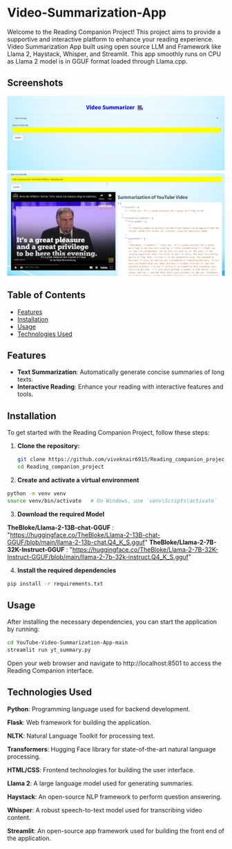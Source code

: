 # Video-Summarization-App
Welcome to the Reading Companion Project! This project aims to provide a supportive and interactive platform to enhance your reading experience. 
Video Summarization App built using open source LLM and Framework like Llama 2, Haystack, Whisper, and Streamlit. This app smoothly runs on CPU as Llama 2 model is in GGUF format loaded through Llama.cpp.

## Screenshots
![Reading Companion](YouTube-Video-Summarization-App-main/screenshots/im1.jpeg)
![Video Summarization](YouTube-Video-Summarization-App-main/screenshots/im2.jpeg)


## Table of Contents

- [Features](#features)
- [Installation](#installation)
- [Usage](#usage)
- [Technologies Used](#technologies-used)

## Features

- **Text Summarization**: Automatically generate concise summaries of long texts.
- **Interactive Reading**: Enhance your reading with interactive features and tools.

## Installation

To get started with the Reading Companion Project, follow these steps:

1. **Clone the repository:**

   ```bash
   git clone https://github.com/viveknair6915/Reading_companion_project.git
   cd Reading_companion_project 

2. **Create and activate a virtual environment**

```bash
python -m venv venv
source venv/bin/activate   # On Windows, use `venv\Scripts\activate`
```

3. **Download the required Model**

**TheBloke/Llama-2-13B-chat-GGUF** : "https://huggingface.co/TheBloke/Llama-2-13B-chat-GGUF/blob/main/llama-2-13b-chat.Q4_K_S.gguf"
**TheBloke/Llama-2-7B-32K-Instruct-GGUF** : "https://huggingface.co/TheBloke/Llama-2-7B-32K-Instruct-GGUF/blob/main/llama-2-7b-32k-instruct.Q4_K_S.gguf"

4. **Install the required dependencies**


```bash
pip install -r requirements.txt
```

## Usage
After installing the necessary dependencies, you can start the application by running:


```bash
cd YouTube-Video-Summarization-App-main
streamlit run yt_summary.py
```

Open your web browser and navigate to http://localhost:8501 to access the Reading Companion interface.

## Technologies Used

**Python**: Programming language used for backend development.

**Flask**: Web framework for building the application.

**NLTK**: Natural Language Toolkit for processing text.

**Transformers**: Hugging Face library for state-of-the-art natural language processing.

**HTML/CSS**: Frontend technologies for building the user interface.

**Llama 2**: A large language model used for generating summaries.

**Haystack**: An open-source NLP framework to perform question answering.

**Whisper**: A robust speech-to-text model used for transcribing video content.

**Streamlit**: An open-source app framework used for building the front end of the application.
